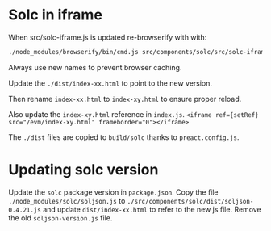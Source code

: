 # Solc in iframe

When src/solc-iframe.js is updated re-browserify with with:  
```sh
./node_modules/browserify/bin/cmd.js src/components/solc/src/solc-iframe.js -o src/components/solc/dist/solc-iframe-v0.4.21.js
```
Always use new names to prevent browser caching.

Update the `./dist/index-xx.html` to point to the new version.

Then rename `index-xx.html` to `index-xy.html` to ensure proper reload.

Also update the `index-xy.html` reference in `index.js`.
`<iframe ref={setRef} src="/evm/index-xy.html" frameborder="0"></iframe>`


The `./dist` files are copied to `build/solc` thanks to `preact.config.js`.

# Updating solc version
Update the `solc`  package version in `package.json`.
Copy the file `./node_modules/solc/soljson.js` to `./src/components/solc/dist/soljson-0.4.21.js` and update `dist/index-xx.html` to refer to the new js file. Remove the old `soljson-version.js` file.
